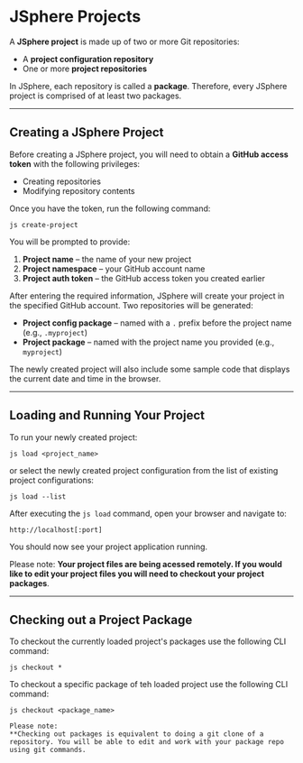 # JSphere Projects

A **JSphere project** is made up of two or more Git repositories:  
- A **project configuration repository**  
- One or more **project repositories**  

In JSphere, each repository is called a **package**. Therefore, every JSphere project is comprised of at least two packages.

---

## Creating a JSphere Project

Before creating a JSphere project, you will need to obtain a **GitHub access token** with the following privileges:  
- Creating repositories  
- Modifying repository contents  

Once you have the token, run the following command:

```
js create-project
```

You will be prompted to provide:  
1. **Project name** – the name of your new project  
2. **Project namespace** – your GitHub account name  
3. **Project auth token** – the GitHub access token you created earlier  

After entering the required information, JSphere will create your project in the specified GitHub account. Two repositories will be generated:  

- **Project config package** – named with a `.` prefix before the project name (e.g., `.myproject`)  
- **Project package** – named with the project name you provided (e.g., `myproject`)  

The newly created project will also include some sample code that displays the current date and time in the browser.

---

## Loading and Running Your Project

To run your newly created project:

```
js load <project_name>
```
or select the newly created project configuration from the list of existing project configurations:
```
js load --list
```

After executing the `js load` command, open your browser and navigate to:

```
http://localhost[:port]
```

You should now see your project application running.

Please note:
**Your project files are being acessed remotely. If you would like to edit your project files you will need to checkout your project packages**.  

---

## Checking out a Project Package

To checkout the currently loaded project's packages use the following CLI command:
```
js checkout *
```

To checkout a specific package of teh loaded project use the following CLI command:
```
js checkout <package_name>

Please note:
**Checking out packages is equivalent to doing a git clone of a repository. You will be able to edit and work with your package repo using git commands.

